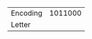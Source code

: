 <table><tbody><tr class="odd"><td>Encoding</td><td>1011000</td></tr><tr class="even"><td>Letter</td><td></td></tr></tbody></table>
